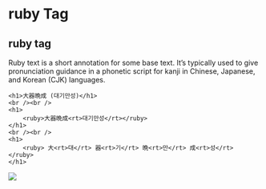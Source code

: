 # ruby Tag

## ruby tag

Ruby text is a short annotation for some base text. It’s typically used to give pronunciation guidance in a phonetic script for kanji in Chinese, Japanese, and Korean \(CJK\) languages.

```markup
<h1>大器晩成 (대기만성)</h1>
<br /><br />
<h1>
    <ruby>大器晩成<rt>대기만성</rt></ruby>
</h1>
<br /><br />
<h1>
    <ruby> 大<rt>대</rt> 器<rt>기</rt> 晩<rt>만</rt> 成<rt>성</rt> </ruby>
</h1>
```

![](https://i.postimg.cc/FsBZBs00/ruby.png)


